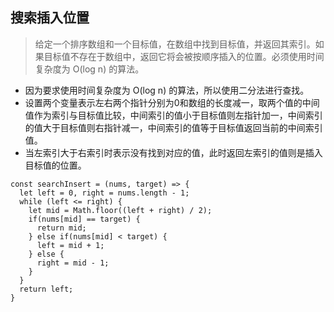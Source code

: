 ## 搜索插入位置
> 给定一个排序数组和一个目标值，在数组中找到目标值，并返回其索引。如果目标值不存在于数组中，返回它将会被按顺序插入的位置。必须使用时间复杂度为 O(log n) 的算法。

- 因为要求使用时间复杂度为 O(log n) 的算法，所以使用二分法进行查找。
- 设置两个变量表示左右两个指针分别为0和数组的长度减一，取两个值的中间值作为索引与目标值比较，中间索引的值小于目标值则左指针加一，中间索引的值大于目标值则右指针减一，中间索引的值等于目标值返回当前的中间索引值。
- 当左索引大于右索引时表示没有找到对应的值，此时返回左索引的值则是插入目标值的位置。
```
const searchInsert = (nums, target) => {
  let left = 0, right = nums.length - 1;
  while (left <= right) {
    let mid = Math.floor((left + right) / 2);
    if(nums[mid] == target) {
      return mid;
    } else if(nums[mid] < target) {
      left = mid + 1;
    } else {
      right = mid - 1;
    }
  }
  return left;
}
```